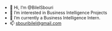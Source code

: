 - 👋 Hi, I’m @BilelSbouri
- 👀 I’m interested in Business Intelligence Projects
- 🌱 I’m currently a Business Intelligence Intern.
- 📫 sbouribilel@gmail.com


